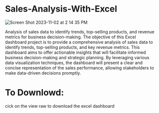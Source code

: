 # Sales-Analysis-With-Excel

![Screen Shot 2023-11-02 at 2 14 35 PM](https://github.com/jaxtee/Sales-Analysis-With-Excel/assets/70596355/5ff7127b-49e3-42dd-9e44-42302bf94cc3)


Analysis of sales data to identify trends, top-selling products, and revenue metrics for business decision-making.
The objective of this Excel dashboard project is to provide a comprehensive analysis of sales data to identify trends, top-selling products, and key revenue metrics. This dashboard aims to offer actionable insights that will facilitate informed business decision-making and strategic planning. By leveraging various data visualization techniques, the dashboard will present a clear and concise representation of the sales performance, allowing stakeholders to make data-driven decisions promptly.

# To Downlowd:
cick on the view raw to download the excel dashboard

